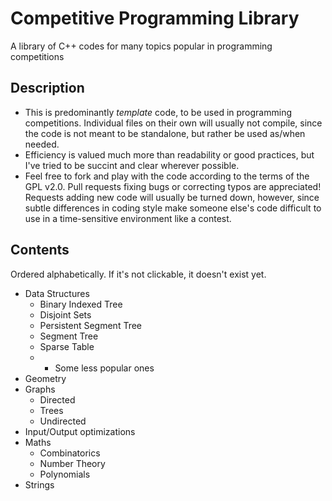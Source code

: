 # Competitive Programming Library
A library of C++ codes for many topics popular in programming competitions

## Description
* This is predominantly *template* code, to be used in programming competitions. Individual files on their own will usually not compile, since the code is not meant to be standalone, but rather be used as/when needed.
* Efficiency is valued much more than readability or good practices, but I've tried to be succint and clear wherever possible.
* Feel free to fork and play with the code according to the terms of the GPL v2.0. Pull requests fixing bugs or correcting typos are appreciated! Requests adding new code will usually be turned down, however, since subtle differences in coding style make someone else's code difficult to use in a time-sensitive environment like a contest.

## Contents
Ordered alphabetically. If it's not clickable, it doesn't exist yet.

* Data Structures
	* Binary Indexed Tree
	* Disjoint Sets
	* Persistent Segment Tree
	* Segment Tree
	* Sparse Table
	* + Some less popular ones
* Geometry
* Graphs
	* Directed
	* Trees
	* Undirected
* Input/Output optimizations
* Maths
	* Combinatorics
	* Number Theory
	* Polynomials
* Strings
